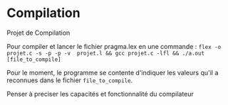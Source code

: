 # Compilation
Projet de Compilation

Pour compiler et lancer le fichier pragma.lex en une commande :
`flex -o projet.c -s -p -p -v  projet.l && gcc projet.c -lfl && ./a.out [file_to_compile]`

Pour le moment, le programme se contente d'indiquer les valeurs qu'il a reconnues dans le fichier `file_to_compile`.

Penser à preciser les capacités et fonctionnalité du compilateur
